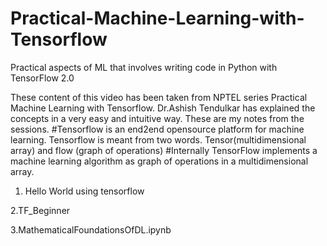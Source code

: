# Practical-Machine-Learning-with-Tensorflow
Practical aspects of ML that involves writing code in Python with TensorFlow 2.0

These content of this video has been taken from NPTEL series Practical Machine Learning with Tensorflow. Dr.Ashish Tendulkar has explained the concepts in a very easy and intuitive way. These are my notes from the sessions.
#Tensorflow is an end2end opensource platform for machine learning. Tensorflow is meant from two words. Tensor(multidimensional array) and flow (graph of operations)
#Internally TensorFlow implements a machine learning algorithm as graph of operations in a multidimensional array.

1. Hello World using tensorflow 
      
2.TF_Beginner 

3.MathematicalFoundationsOfDL.ipynb

